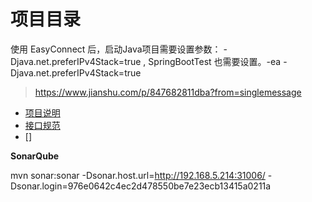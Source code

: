 # 项目目录

使用 EasyConnect 后，启动Java项目需要设置参数： -Djava.net.preferIPv4Stack=true , SpringBootTest 也需要设置。-ea  -Djava.net.preferIPv4Stack=true
>https://www.jianshu.com/p/847682811dba?from=singlemessage


* [项目说明](/doc/项目说明.md)
* [接口规范](/doc/接口规范.md)
* []

**SonarQube**

mvn sonar:sonar -Dsonar.host.url=http://192.168.5.214:31006/ -Dsonar.login=976e0642c4ec2d478550be7e23ecb13415a0211a
